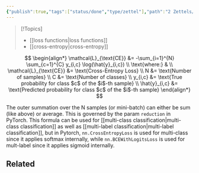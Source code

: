 ```yaml
---
{"publish":true,"tags":["status/done","type/zettel"],"path":"2 Zettels/cross-entropy loss formula.md","permalink":"/2-zettels/cross-entropy-loss-formula/","PassFrontmatter":true}
---
```





> [!Topics]
> - [[loss functions\|loss functions]]
> - [[cross-entropy\|cross-entropy]]

$$
\begin{align*}
    \mathcal{L}_{\text{CE}} &= -\sum_{i=1}^{N} \sum_{c=1}^{C} y_{i,c} \log(\hat{y}_{i,c}) \\
    \text{where:} & \\
    \mathcal{L}_{\text{CE}} &= \text{Cross-Entropy Loss} \\
    N &= \text{Number of samples} \\
    C &= \text{Number of classes} \\
    y_{i,c} &= \text{True probability for class $c$ of the $i$-th sample} \\
    \hat{y}_{i,c} &= \text{Predicted probability for class $c$ of the $i$-th sample}
\end{align*}
$$

The outer summation over the N samples (or mini-batch) can either be sum (like above) or average. This is governed by the param `reduction` in PyTorch. This formula can be used for [[multi-class classification\|multi-class classification]] as well as [[multi-label classification\|multi-label classification]], but in Pytorch, `nn.CrossEntropyLoss` is used for multi-class since it applies softmax internally, while `nn.BCEWithLogitsLoss` is used for mult-label since it applies sigmoid internally.

## Related

